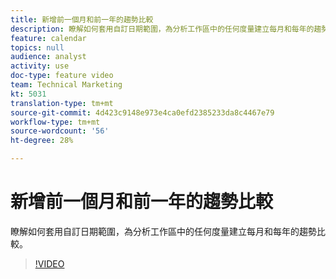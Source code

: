 ```yaml
---
title: 新增前一個月和前一年的趨勢比較
description: 瞭解如何套用自訂日期範圍，為分析工作區中的任何度量建立每月和每年的趨勢比較。
feature: calendar
topics: null
audience: analyst
activity: use
doc-type: feature video
team: Technical Marketing
kt: 5031
translation-type: tm+mt
source-git-commit: 4d423c9148e973e4ca0efd2385233da8c4467e79
workflow-type: tm+mt
source-wordcount: '56'
ht-degree: 28%

---
```



# 新增前一個月和前一年的趨勢比較

瞭解如何套用自訂日期範圍，為分析工作區中的任何度量建立每月和每年的趨勢比較。

>[!VIDEO](https://video.tv.adobe.com/v/33772/?quality=12)

